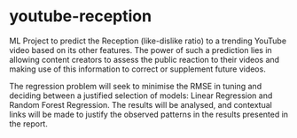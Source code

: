 # youtube-reception
ML Project to predict the Reception (like-dislike ratio) to a trending YouTube video based on its other features. The power of such a prediction lies in allowing content creators to assess the public reaction to their videos and making use of this information to correct or supplement future videos. 

The regression problem will seek to minimise the RMSE in tuning and deciding between a justified selection of models: Linear Regression and Random Forest Regression. The results will be analysed, and contextual links will be made to justify the observed patterns in the results presented in the report.
